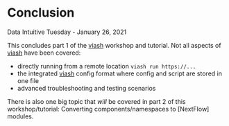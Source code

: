 Conclusion
================
Data Intuitive
Tuesday - January 26, 2021

This concludes part 1 of the
[viash](https://github.com/data-intuitive/viash) workshop and tutorial.
Not all aspects of [viash](https://github.com/data-intuitive/viash) have
been covered:

  - directly running from a remote location `viash run https://...`
  - the integrated [viash](https://github.com/data-intuitive/viash)
    config format where config and script are stored in one file
  - advanced troubleshooting and testing scenarios

There is also one big topic that *will* be covered in part 2 of this
workshop/tutorial: Converting components/namespaces to \[NextFlow\]
modules.
